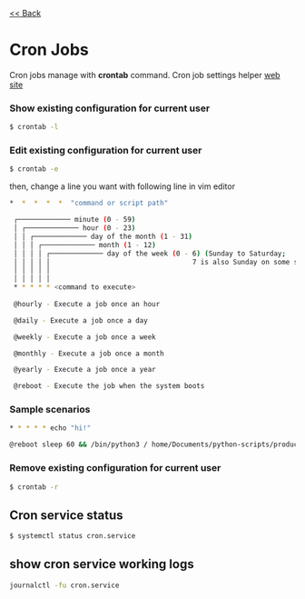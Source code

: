 [<< Back](README.md)

# Cron Jobs

Cron jobs manage with **crontab** command. Cron job settings helper [web site](https://crontab.guru)

### Show existing configuration for current user  
```bash
$ crontab -l
```

### Edit existing configuration for current user  
```bash
$ crontab -e
```
then, change a line you want with following line in vim editor
```bash
*  *  *  *  *  "command or script path"
```

```bash
 ┌───────────── minute (0 - 59)
 │ ┌───────────── hour (0 - 23)
 │ │ ┌───────────── day of the month (1 - 31)
 │ │ │ ┌───────────── month (1 - 12)
 │ │ │ │ ┌───────────── day of the week (0 - 6) (Sunday to Saturday;
 │ │ │ │ │                                   7 is also Sunday on some systems)
 │ │ │ │ │
 │ │ │ │ │
 * * * * * <command to execute>
 
 @hourly - Execute a job once an hour

 @daily - Execute a job once a day

 @weekly - Execute a job once a week

 @monthly - Execute a job once a month

 @yearly - Execute a job once a year

 @reboot - Execute the job when the system boots

```

### Sample scenarios
```bash
* * * * * echo "hi!"
```
```bash
@reboot sleep 60 && /bin/python3 / home/Documents/python-scripts/production/files_auto
```

### Remove existing configuration for current user  
```bash
$ crontab -r
```

## Cron service status

```bash
$ systemctl status cron.service
```

## show cron service working logs

```bash
journalctl -fu cron.service
```

